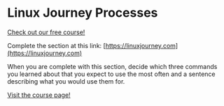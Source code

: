 # Linux Journey Processes

[Check out our free course!](https://academy.hoppersroppers.org/mod/page/view.php?id=679)

Complete the section at this link: [https://linuxjourney.com](https://linuxjourney.com)

When you are complete with this section, decide which three commands you learned about that you expect to use the most often and a sentence describing what you would use them for. 


[Visit the course page!](https://academy.hoppersroppers.org/mod/assign/view.php?id=679)
 